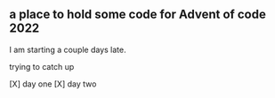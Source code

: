 ## a place to hold some code for Advent of code 2022

I am starting a couple days late.

trying to catch up

[X] day one
[X] day two
